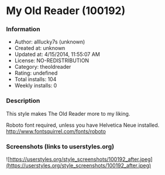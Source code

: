 # My Old Reader (100192)

### Information
- Author: alllucky7s (unknown)
- Created at: unknown
- Updated at: 4/15/2014, 11:55:07 AM
- License: NO-REDISTRIBUTION
- Category: theoldreader
- Rating: undefined
- Total installs: 104
- Weekly installs: 0


### Description
This style makes The Old Reader more to my liking.

Roboto font required, unless you have Helvetica Neue installed. http://www.fontsquirrel.com/fonts/roboto


### Screenshots (links to userstyles.org)
![https://userstyles.org/style_screenshots/100192_after.jpeg](https://userstyles.org/style_screenshots/100192_after.jpeg)


